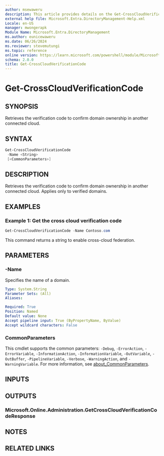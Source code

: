 ```yaml
---
author: msewaweru
description: This article provides details on the Get-CrossCloudVerificationCode command.
external help file: Microsoft.Entra.DirectoryManagement-Help.xml
Locale: en-US
manager: mwongerapk
Module Name: Microsoft.Entra.DirectoryManagement
ms.author: eunicewaweru
ms.date: 06/26/2024
ms.reviewer: stevemutungi
ms.topic: reference
online version: https://learn.microsoft.com/powershell/module/Microsoft.Entra.DirectoryManagement/Get-CrossCloudVerificationCode
schema: 2.0.0
title: Get-CrossCloudVerificationCode
---
```


# Get-CrossCloudVerificationCode

## SYNOPSIS

Retrieves the verification code to confirm domain ownership in another connected cloud.

## SYNTAX

```powershell
Get-CrossCloudVerificationCode
 -Name <String>
 [<CommonParameters>]
```

## DESCRIPTION

Retrieves the verification code to confirm domain ownership in another connected cloud. Applies only to verified domains.

## EXAMPLES

### Example 1: Get the cross cloud verification code

```powershell
Get-CrossCloudVerificationCode -Name Contoso.com
```

This command returns a string to enable cross-cloud federation.

## PARAMETERS

### -Name

Specifies the name of a domain.

```yaml
Type: System.String
Parameter Sets: (All)
Aliases:

Required: True
Position: Named
Default value: None
Accept pipeline input: True (ByPropertyName, ByValue)
Accept wildcard characters: False
```

### CommonParameters

This cmdlet supports the common parameters: `-Debug`, `-ErrorAction`, `-ErrorVariable`, `-InformationAction`, `-InformationVariable`, `-OutVariable`, `-OutBuffer`, `-PipelineVariable`, `-Verbose`, `-WarningAction`, and `-WarningVariable`. For more information, see [about_CommonParameters](https://go.microsoft.com/fwlink/?LinkID=113216).

## INPUTS

## OUTPUTS

### Microsoft.Online.Administration.GetCrossCloudVerificationCodeResponse

## NOTES

## RELATED LINKS
